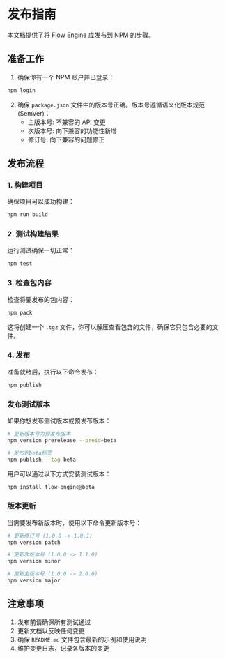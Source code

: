 # 发布指南

本文档提供了将 Flow Engine 库发布到 NPM 的步骤。

## 准备工作

1. 确保你有一个 NPM 账户并已登录：

```bash
npm login
```

2. 确保 `package.json` 文件中的版本号正确。版本号遵循语义化版本规范 (SemVer)：
   - 主版本号: 不兼容的 API 变更
   - 次版本号: 向下兼容的功能性新增
   - 修订号: 向下兼容的问题修正

## 发布流程

### 1. 构建项目

确保项目可以成功构建：

```bash
npm run build
```

### 2. 测试构建结果

运行测试确保一切正常：

```bash
npm test
```

### 3. 检查包内容

检查将要发布的包内容：

```bash
npm pack
```

这将创建一个 `.tgz` 文件，你可以解压查看包含的文件，确保它只包含必要的文件。

### 4. 发布

准备就绪后，执行以下命令发布：

```bash
npm publish
```

### 发布测试版本

如果你想发布测试版本或预发布版本：

```bash
# 更新版本号为预发布版本
npm version prerelease --preid=beta

# 发布到beta标签
npm publish --tag beta
```

用户可以通过以下方式安装测试版本：

```bash
npm install flow-engine@beta
```

### 版本更新

当需要发布新版本时，使用以下命令更新版本号：

```bash
# 更新修订号 (1.0.0 -> 1.0.1)
npm version patch

# 更新次版本号 (1.0.0 -> 1.1.0)
npm version minor

# 更新主版本号 (1.0.0 -> 2.0.0)
npm version major
```

## 注意事项

1. 发布前请确保所有测试通过
2. 更新文档以反映任何变更
3. 确保 `README.md` 文件包含最新的示例和使用说明
4. 维护变更日志，记录各版本的变更
